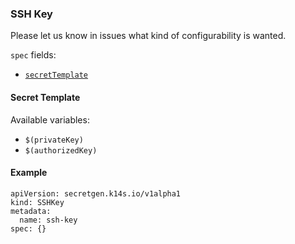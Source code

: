 ### SSH Key

Please let us know in issues what kind of configurability is wanted.

`spec` fields:

- [`secretTemplate`](secret-template-field.md)

#### Secret Template

Available variables:

- `$(privateKey)`
- `$(authorizedKey)`

#### Example

```
apiVersion: secretgen.k14s.io/v1alpha1
kind: SSHKey
metadata:
  name: ssh-key
spec: {}
```
